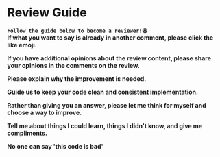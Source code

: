 # Review Guide

  **`Follow the guide below to become a reviewer!😆`**  
  **If what you want to say is already in another comment, please click the like emoji.**  

**If you have additional opinions about the review content, please share your opinions in the comments on the review.**  

  **Please explain why the improvement is needed.**  

  **Guide us to keep your code clean and consistent implementation.**  

  **Rather than giving you an answer, please let me think for myself and choose a way to improve.**  

  **Tell me about things I could learn, things I didn't know, and give me compliments.**  
  
  **No one can say 'this code is bad'**  